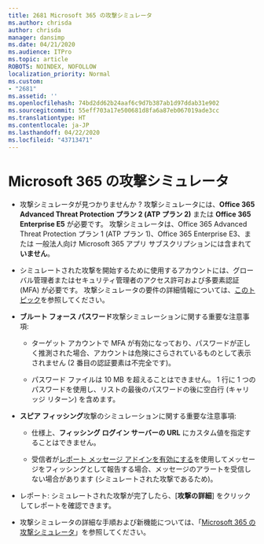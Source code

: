 ```yaml
---
title: 2681 Microsoft 365 の攻撃シミュレータ
ms.author: chrisda
author: chrisda
manager: dansimp
ms.date: 04/21/2020
ms.audience: ITPro
ms.topic: article
ROBOTS: NOINDEX, NOFOLLOW
localization_priority: Normal
ms.custom:
- "2681"
ms.assetid: ''
ms.openlocfilehash: 74bd2dd62b24aaf6c9d7b387ab1d97ddab31e902
ms.sourcegitcommit: 55eff703a17e500681d8fa6a87eb067019ade3cc
ms.translationtype: HT
ms.contentlocale: ja-JP
ms.lasthandoff: 04/22/2020
ms.locfileid: "43713471"
---
```

# <a name="attack-simulator-in-microsoft-365"></a>Microsoft 365 の攻撃シミュレータ

- 攻撃シミュレータが見つかりませんか ? 攻撃シミュレータには、**Office 365 Advanced Threat Protection プラン 2 (ATP プラン 2)** または **Office 365 Enterprise E5** が必要です。 攻撃シミュレータは、Office 365 Advanced Threat Protection プラン 1 (ATP プラン 1)、Office 365 Enterprise E3、または 一般法人向け Microsoft 365 アプリ サブスクリプションには含まれて**いません**。

- シミュレートされた攻撃を開始するために使用するアカウントには、グローバル管理者またはセキュリティ管理者のアクセス許可および多要素認証 (MFA) が必要です。 攻撃シミュレータの要件の詳細情報については、[このトピック](https://docs.microsoft.com/office365/securitycompliance/attack-simulator#before-you-begin)を参照してください。

- **ブルート フォース パスワード**攻撃シミュレーションに関する重要な注意事項:

  - ターゲット アカウントで MFA が有効になっており、パスワードが正しく推測された場合、アカウントは危険にさらされているものとして表示されません (2 番目の認証要素は不完全です)。

  - パスワード ファイルは 10 MB を超えることはできません。 1 行に 1 つのパスワードを使用し、リストの最後のパスワードの後に空白行 (キャリッジ リターン) を含めます。

- **スピア フィッシング**攻撃のシミュレーションに関する重要な注意事項:

  - 仕様上、**フィッシング ログイン サーバーの URL** にカスタム値を指定することはできません。

  - 受信者が[レポート メッセージ アドインを有効にする](https://docs.microsoft.com/microsoft-365/security/office-365-security/enable-the-report-message-add-in)を使用してメッセージをフィッシングとして報告する場合、メッセージのアラートを受信しない場合があります (シミュレートされた攻撃であるため)。

- レポート: シミュレートされた攻撃が完了したら、[**攻撃の詳細**] をクリックしてレポートを確認できます。

- 攻撃シミュレータの詳細な手順および新機能については、「[Microsoft 365 の攻撃シミュレータ](https://docs.microsoft.com/microsoft-365/security/office-365-security/attack-simulator)」を参照してください。
